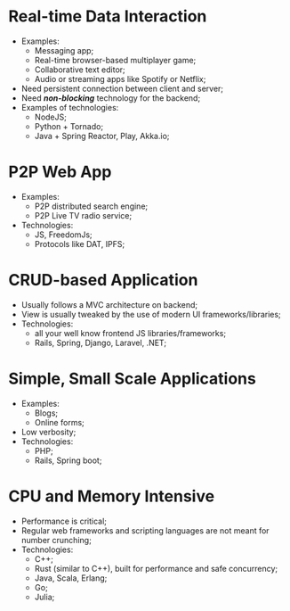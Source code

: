 # Real-time Data Interaction
- Examples:
  - Messaging app;
  - Real-time browser-based multiplayer game;
  - Collaborative text editor;
  - Audio or streaming apps like Spotify or Netflix; 
- Need persistent connection between client and server;
- Need _**non-blocking**_ technology for the backend;
- Examples of technologies:
  - NodeJS;
  - Python + Tornado;
  - Java + Spring Reactor, Play, Akka.io;

# P2P Web App
- Examples:
  - P2P distributed search engine;
  - P2P Live TV radio service;
- Technologies:
  - JS, FreedomJs;
  - Protocols like DAT, IPFS;
 
# CRUD-based Application
- Usually follows a MVC architecture on backend;
- View is usually tweaked by the use of modern UI frameworks/libraries;
- Technologies:
  - all your well know frontend JS libraries/frameworks;
  - Rails, Spring, Django, Laravel, .NET;

# Simple, Small Scale Applications
- Examples:
  - Blogs;
  - Online forms;
- Low verbosity;
- Technologies:
  - PHP;
  - Rails, Spring boot;

# CPU and Memory Intensive
- Performance is critical;
- Regular web frameworks and scripting languages are not meant for number crunching;
- Technologies:
  - C++;
  - Rust (similar to C++), built for performance and safe concurrency;
  - Java, Scala, Erlang;
  - Go;
  - Julia;
